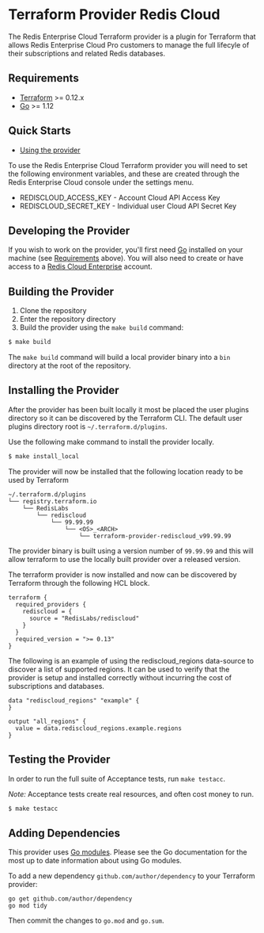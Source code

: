 Terraform Provider Redis Cloud
==================

The Redis Enterprise Cloud Terraform provider is a plugin for Terraform that allows Redis Enterprise Cloud Pro customers to manage the full 
lifecyle of their subscriptions and related Redis databases.

Requirements
------------

-	[Terraform](https://www.terraform.io/downloads.html) >= 0.12.x
-	[Go](https://golang.org/doc/install) >= 1.12

Quick Starts
------------

- [Using the provider](https://registry.terraform.io/providers/RedisLabs/rediscloud/latest/docs)

To use the Redis Enterprise Cloud Terraform provider you will need to set the following environment variables, 
and these are created through the Redis Enterprise Cloud console under the settings menu.

- REDISCLOUD_ACCESS_KEY - Account Cloud API Access Key
- REDISCLOUD_SECRET_KEY - Individual user Cloud API Secret Key


Developing the Provider
-----------------------

If you wish to work on the provider, you'll first need [Go](http://www.golang.org) installed on your machine (see [Requirements](#requirements) above).
You will also need to create or have access to a [Redis Cloud Enterprise](https://redislabs.com/redis-enterprise-cloud/overview) account.

Building the Provider
---------------------

1. Clone the repository
1. Enter the repository directory
1. Build the provider using the `make build` command: 
```sh
$ make build
```

The `make build` command will build a local provider binary into a `bin` directory at the root of the repository.

Installing the Provider
-----------------------

After the provider has been built locally it most be placed the user plugins directory so it can be discovered by the 
Terraform CLI.  The default user plugins directory root is `~/.terraform.d/plugins`.  

Use the following make command to install the provider locally.
```sh
$ make install_local
```

The provider will now be installed that the following location ready to be used by Terraform
```
~/.terraform.d/plugins
└── registry.terraform.io
    └── RedisLabs
        └── rediscloud
            └── 99.99.99
                └── <OS>_<ARCH>
                    └── terraform-provider-rediscloud_v99.99.99
```

The provider binary is built using a version number of `99.99.99` and this will allow terraform to use the locally 
built provider over a released version.

The terraform provider is now installed and now can be discovered by Terraform through the following HCL block.

```hcl-terraform
terraform {
  required_providers {
    rediscloud = {
      source = "RedisLabs/rediscloud"
    }
  }
  required_version = ">= 0.13"
}
``` 

The following is an example of using the rediscloud_regions data-source to discover a list of supported regions.  It can be 
used to verify that the provider is setup and installed correctly without incurring the cost of subscriptions and databases.

```hcl-terraform
data "rediscloud_regions" "example" {
}

output "all_regions" {
  value = data.rediscloud_regions.example.regions
}
```

Testing the Provider
--------------------

In order to run the full suite of Acceptance tests, run `make testacc`.

*Note:* Acceptance tests create real resources, and often cost money to run.

```sh
$ make testacc
```

Adding Dependencies
-------------------

This provider uses [Go modules](https://github.com/golang/go/wiki/Modules).
Please see the Go documentation for the most up to date information about using Go modules.

To add a new dependency `github.com/author/dependency` to your Terraform provider:

```
go get github.com/author/dependency
go mod tidy
```

Then commit the changes to `go.mod` and `go.sum`.
